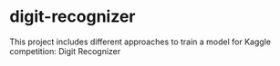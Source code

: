 # digit-recognizer
This project includes different approaches to train a model for Kaggle competition: Digit Recognizer
